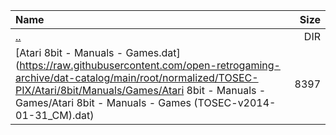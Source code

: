 |Name|Size|
|:---|---:|
|[..](../index.html)|DIR|
|[Atari 8bit - Manuals - Games.dat](https://raw.githubusercontent.com/open-retrogaming-archive/dat-catalog/main/root/normalized/TOSEC-PIX/Atari/8bit/Manuals/Games/Atari 8bit - Manuals - Games/Atari 8bit - Manuals - Games (TOSEC-v2014-01-31_CM).dat)|8397|
